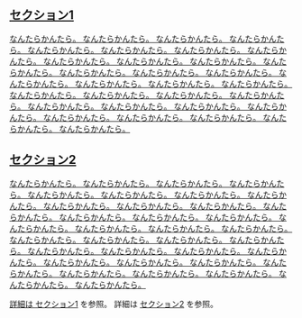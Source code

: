 ## <a href="#section1"> セクション1

なんたらかんたら。
なんたらかんたら。
なんたらかんたら。
なんたらかんたら。
なんたらかんたら。
なんたらかんたら。
なんたらかんたら。
なんたらかんたら。
なんたらかんたら。
なんたらかんたら。
なんたらかんたら。
なんたらかんたら。
なんたらかんたら。
なんたらかんたら。
なんたらかんたら。
なんたらかんたら。
なんたらかんたら。
なんたらかんたら。
なんたらかんたら。
なんたらかんたら。
なんたらかんたら。
なんたらかんたら。
なんたらかんたら。
なんたらかんたら。
なんたらかんたら。
なんたらかんたら。
なんたらかんたら。
なんたらかんたら。
なんたらかんたら。
なんたらかんたら。
なんたらかんたら。
なんたらかんたら。

## <a href="#section2"> セクション2

なんたらかんたら。
なんたらかんたら。
なんたらかんたら。
なんたらかんたら。
なんたらかんたら。
なんたらかんたら。
なんたらかんたら。
なんたらかんたら。
なんたらかんたら。
なんたらかんたら。
なんたらかんたら。
なんたらかんたら。
なんたらかんたら。
なんたらかんたら。
なんたらかんたら。
なんたらかんたら。
なんたらかんたら。
なんたらかんたら。
なんたらかんたら。
なんたらかんたら。
なんたらかんたら。
なんたらかんたら。
なんたらかんたら。
なんたらかんたら。
なんたらかんたら。
なんたらかんたら。
なんたらかんたら。
なんたらかんたら。
なんたらかんたら。
なんたらかんたら。
なんたらかんたら。
なんたらかんたら。
なんたらかんたら。
なんたらかんたら。
なんたらかんたら。
なんたらかんたら。

詳細は [セクション1](#section1) を参照。
詳細は [セクション2](#section2) を参照。
